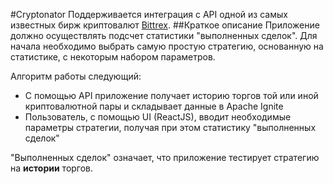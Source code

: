 #Cryptonator
Поддерживается интеграция с API одной из самых известных бирж криптовалют [Bittrex](https://global.bittrex.com/).
##Краткое описание 
Приложение должно осуществлять подсчет статистики "выполненных сделок". Для начала необходимо выбрать самую простую стратегию, основанную на статистике, с некоторым набором параметров. 

Алгоритм работы следующий:
* С помощью API приложение получает историю торгов той или иной криптовалютной пары и складывает данные в Apache Ignite
* Пользователь, с помощью UI (ReactJS), вводит необходимые параметры стратегии, получая при этом статистику "выполненных сделок"

"Выполненных сделок" означает, что приложение тестирует стратегию на **истории** торгов.